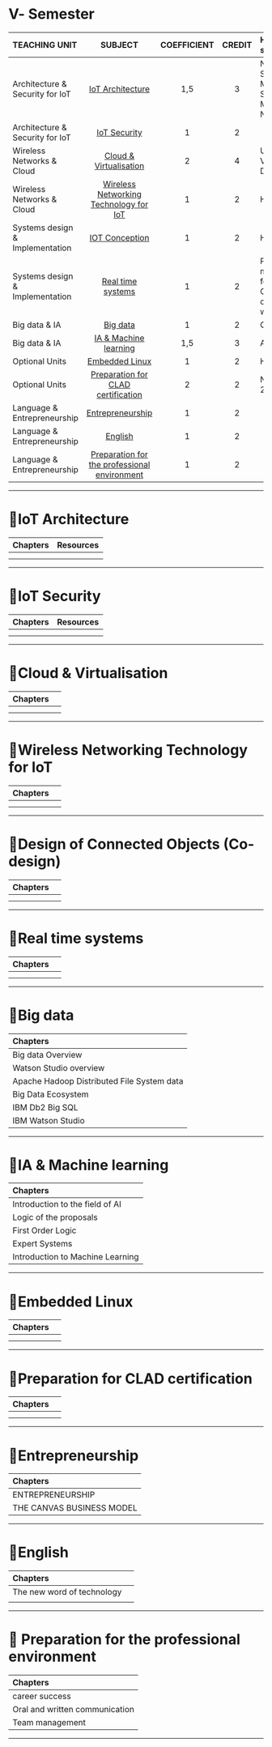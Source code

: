 # Ⅴ- Semester 
| TEACHING UNIT                | SUBJECT                      | COEFFICIENT |CREDIT    | Hands-on, software  |  
|:--------                     |:--------:                    | :--------:   |:--------: |:-------- |
| Architecture & Security for IoT                 | [IoT Architecture]()                   |     1,5  |    3 |Node-red <br> SQL Server<br> Microsoft SQL Server Management<br> Node js |
| Architecture & Security for IoT                | [IoT Security]()                    |     1  |    2 |  |
| Wireless Networks & Cloud                     | [Cloud & Virtualisation]()    |     2    |    4 |Ubunto, Virtualbox <br> Docker  |
| Wireless Networks & Cloud                    | [Wireless Networking Technology for IoT]()           |     1    |    2 | Here  |  
| Systems design & Implementation         |	[IOT Conception]()             |     1    |    2 |Here |
| Systems design & Implementation         | 	[Real time systems]()         |     1  |    2 |Proteus<br>mikroC PRO for PIC<br>OSA configuration wizard  |
| Big data & IA    | 	[Big data]()  |     1    |    2 | Cloudera|
| Big data & IA    | [IA & Machine learning]()          |     1,5  |    3 |Anaconda |
| Optional Units    | [Embedded Linux]()          |     1  |    2 |Here|
| Optional Units    | 	[Preparation for CLAD certification]()           |     2  |    2 |NI LabView 2017 |
| Language & Entrepreneurship | [Entrepreneurship]()                      |     1    |    2 | |
| Language & Entrepreneurship | [English]()                      |     1    |    2 |
| Language & Entrepreneurship | [Preparation for the professional environment]()     |     1    |    2 | |



***


# 📖IoT Architecture
| Chapters                    |   Resources              |  
|:--------                     |:--------:                    | 
|                |   
|                 |  
---

# 📖IoT Security  
| Chapters                    |   Resources              |  
|:--------                     |:--------:                    | 
|                |   
|                 |  
---

# 📖Cloud & Virtualisation
| Chapters                    |                 |  
|:--------                     |:--------:                    | 
|                |   
|                 |  
---

# 📖Wireless Networking Technology for IoT
| Chapters                    |                 |  
|:--------                     |:--------:                    | 
|                |   
|                 |  
---

# 📖Design of Connected Objects (Co-design)
| Chapters                    |                 |  
|:--------                     |:--------:                    | 
|                |   
|                 |  
---

# 📖Real time systems 
| Chapters                    |                 |  
|:--------                     |:--------:                    | 
|                |   
|                 |  

---

# 📖Big data
| Chapters                    | 
|:--------                     |
|Big data Overview|
|Watson Studio overview|
|Apache Hadoop Distributed File System data|
|Big Data Ecosystem|
|IBM Db2 Big SQL|
|IBM Watson Studio|

---

# 📖IA & Machine learning
| Chapters                    |
|:--------                     |
|Introduction to the field of AI                |
|Logic of the proposals|
|First Order Logic|
|Expert Systems|
|Introduction to Machine Learning|

---

# 📖Embedded Linux 
| Chapters                    |                 |  
|:--------                     |:--------:                    | 
|                |   
|                 |  

---

# 📖Preparation for CLAD certification
| Chapters                    |                 |  
|:--------                     |:--------:                    | 
|                |   
|                 |  

---

# 📖Entrepreneurship
| Chapters                    | 
|:--------                     |
|ENTREPRENEURSHIP|
|THE CANVAS BUSINESS MODEL| 

---

# 📖English
| Chapters                    |                 |  
|:--------                     |:--------:                    | 
|The new word of technology|
|                 |  

---

# 📖 Preparation for the professional environment
| Chapters                    | 
|:--------                     |
|career success|
|Oral and written communication|
|Team management|

---

